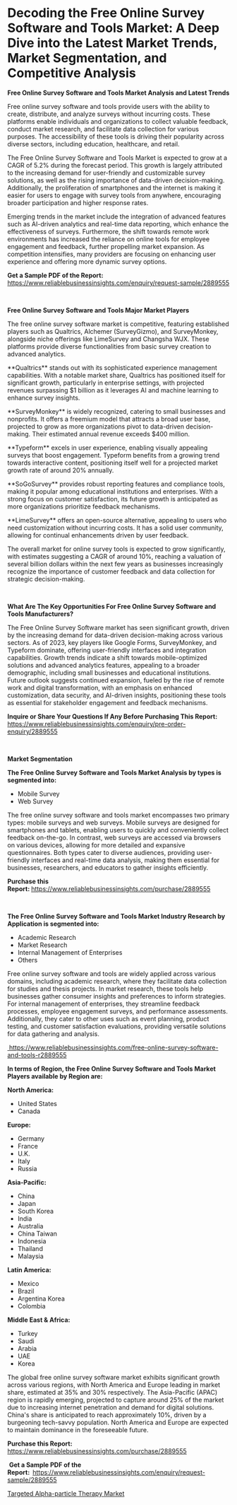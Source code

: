<p><h1>Decoding the Free Online Survey Software and Tools Market: A Deep Dive into the Latest Market Trends, Market Segmentation, and Competitive Analysis</h1></p><p><strong>Free Online Survey Software and Tools Market Analysis and Latest Trends</strong></p>
<p><p>Free online survey software and tools provide users with the ability to create, distribute, and analyze surveys without incurring costs. These platforms enable individuals and organizations to collect valuable feedback, conduct market research, and facilitate data collection for various purposes. The accessibility of these tools is driving their popularity across diverse sectors, including education, healthcare, and retail.</p><p>The Free Online Survey Software and Tools Market is expected to grow at a CAGR of 5.2% during the forecast period. This growth is largely attributed to the increasing demand for user-friendly and customizable survey solutions, as well as the rising importance of data-driven decision-making. Additionally, the proliferation of smartphones and the internet is making it easier for users to engage with survey tools from anywhere, encouraging broader participation and higher response rates.</p><p>Emerging trends in the market include the integration of advanced features such as AI-driven analytics and real-time data reporting, which enhance the effectiveness of surveys. Furthermore, the shift towards remote work environments has increased the reliance on online tools for employee engagement and feedback, further propelling market expansion. As competition intensifies, many providers are focusing on enhancing user experience and offering more dynamic survey options.</p></p>
<p><strong>Get a Sample PDF of the Report:&nbsp;</strong> <a href="https://www.reliablebusinessinsights.com/enquiry/request-sample/2889555?utm_campaign=2242&utm_medium=2&utm_source=Github&utm_content=ia&utm_term=14032025&utm_id=free-online-survey-software-and-tools">https://www.reliablebusinessinsights.com/enquiry/request-sample/2889555</a></p>
<p>&nbsp;</p>
<p><strong>Free Online Survey Software and Tools Major Market Players</strong></p>
<p><p>The free online survey software market is competitive, featuring established players such as Qualtrics, Alchemer (SurveyGizmo), and SurveyMonkey, alongside niche offerings like LimeSurvey and Changsha WJX. These platforms provide diverse functionalities from basic survey creation to advanced analytics.</p><p>**Qualtrics** stands out with its sophisticated experience management capabilities. With a notable market share, Qualtrics has positioned itself for significant growth, particularly in enterprise settings, with projected revenues surpassing $1 billion as it leverages AI and machine learning to enhance survey insights.</p><p>**SurveyMonkey** is widely recognized, catering to small businesses and nonprofits. It offers a freemium model that attracts a broad user base, projected to grow as more organizations pivot to data-driven decision-making. Their estimated annual revenue exceeds $400 million.</p><p>**Typeform** excels in user experience, enabling visually appealing surveys that boost engagement. Typeform benefits from a growing trend towards interactive content, positioning itself well for a projected market growth rate of around 20% annually.</p><p>**SoGoSurvey** provides robust reporting features and compliance tools, making it popular among educational institutions and enterprises. With a strong focus on customer satisfaction, its future growth is anticipated as more organizations prioritize feedback mechanisms.</p><p>**LimeSurvey** offers an open-source alternative, appealing to users who need customization without incurring costs. It has a solid user community, allowing for continual enhancements driven by user feedback.</p><p>The overall market for online survey tools is expected to grow significantly, with estimates suggesting a CAGR of around 10%, reaching a valuation of several billion dollars within the next few years as businesses increasingly recognize the importance of customer feedback and data collection for strategic decision-making.</p></p>
<p>&nbsp;</p>
<p><strong>What Are The Key Opportunities For Free Online Survey Software and Tools Manufacturers?</strong></p>
<p><p>The Free Online Survey Software market has seen significant growth, driven by the increasing demand for data-driven decision-making across various sectors. As of 2023, key players like Google Forms, SurveyMonkey, and Typeform dominate, offering user-friendly interfaces and integration capabilities. Growth trends indicate a shift towards mobile-optimized solutions and advanced analytics features, appealing to a broader demographic, including small businesses and educational institutions. Future outlook suggests continued expansion, fueled by the rise of remote work and digital transformation, with an emphasis on enhanced customization, data security, and AI-driven insights, positioning these tools as essential for stakeholder engagement and feedback mechanisms.</p></p>
<p><strong>Inquire or Share Your Questions If Any Before Purchasing This Report:</strong> <a href="https://www.reliablebusinessinsights.com/enquiry/pre-order-enquiry/2889555?utm_campaign=2242&utm_medium=2&utm_source=Github&utm_content=ia&utm_term=14032025&utm_id=free-online-survey-software-and-tools">https://www.reliablebusinessinsights.com/enquiry/pre-order-enquiry/2889555</a></p>
<p>&nbsp;</p>
<p><strong>Market Segmentation</strong></p>
<p><strong>The Free Online Survey Software and Tools Market Analysis by types is segmented into:</strong></p>
<p><ul><li>Mobile Survey</li><li>Web Survey</li></ul></p>
<p><p>The free online survey software and tools market encompasses two primary types: mobile surveys and web surveys. Mobile surveys are designed for smartphones and tablets, enabling users to quickly and conveniently collect feedback on-the-go. In contrast, web surveys are accessed via browsers on various devices, allowing for more detailed and expansive questionnaires. Both types cater to diverse audiences, providing user-friendly interfaces and real-time data analysis, making them essential for businesses, researchers, and educators to gather insights efficiently.</p></p>
<p><strong>Purchase this Report:&nbsp;</strong><a href="https://www.reliablebusinessinsights.com/purchase/2889555?utm_campaign=2242&utm_medium=2&utm_source=Github&utm_content=ia&utm_term=14032025&utm_id=free-online-survey-software-and-tools">https://www.reliablebusinessinsights.com/purchase/2889555</a></p>
<p>&nbsp;</p>
<p><strong>The Free Online Survey Software and Tools Market Industry Research by Application is segmented into:</strong></p>
<p><ul><li>Academic Research</li><li>Market Research</li><li>Internal Management of Enterprises</li><li>Others</li></ul></p>
<p><p>Free online survey software and tools are widely applied across various domains, including academic research, where they facilitate data collection for studies and thesis projects. In market research, these tools help businesses gather consumer insights and preferences to inform strategies. For internal management of enterprises, they streamline feedback processes, employee engagement surveys, and performance assessments. Additionally, they cater to other uses such as event planning, product testing, and customer satisfaction evaluations, providing versatile solutions for data gathering and analysis.</p></p>
<p><a href="https://www.reliablebusinessinsights.com/free-online-survey-software-and-tools-r2889555?utm_campaign=2242&utm_medium=2&utm_source=Github&utm_content=ia&utm_term=14032025&utm_id=free-online-survey-software-and-tools">&nbsp;https://www.reliablebusinessinsights.com/free-online-survey-software-and-tools-r2889555</a></p>
<p><strong>In terms of Region, the Free Online Survey Software and Tools Market Players available by Region are:</strong></p>
<p>
    <p> <strong> North America: </strong>
        <ul>
            <li>United States</li>
            <li>Canada</li>
        </ul>
        </p> 
    <p> <strong> Europe: </strong>
        <ul>
            <li>Germany</li>
            <li>France</li>
            <li>U.K.</li>
            <li>Italy</li>
            <li>Russia</li>
        </ul>
        </p> 
    <p> <strong> Asia-Pacific: </strong>
        <ul>
            <li>China</li>
            <li>Japan</li>
            <li>South Korea</li>
            <li>India</li>
            <li>Australia</li>
            <li>China Taiwan</li>
            <li>Indonesia</li>
            <li>Thailand</li>
            <li>Malaysia</li>
        </ul>
        </p> 
    <p> <strong> Latin America: </strong>
        <ul>
            <li>Mexico</li>
            <li>Brazil</li>
            <li>Argentina Korea</li>
            <li>Colombia</li>
        </ul>
        </p> 
    <p> <strong> Middle East & Africa: </strong>
        <ul>
            <li>Turkey</li>
            <li>Saudi</li>
            <li>Arabia</li>
            <li>UAE</li>
            <li>Korea</li>
        </ul>
    </p>
    </p>
<p><p>The global free online survey software market exhibits significant growth across various regions, with North America and Europe leading in market share, estimated at 35% and 30% respectively. The Asia-Pacific (APAC) region is rapidly emerging, projected to capture around 25% of the market due to increasing internet penetration and demand for digital solutions. China's share is anticipated to reach approximately 10%, driven by a burgeoning tech-savvy population. North America and Europe are expected to maintain dominance in the foreseeable future.</p></p>
<p><strong>Purchase this Report: </strong><a href="https://www.reliablebusinessinsights.com/purchase/2889555?utm_campaign=2242&utm_medium=2&utm_source=Github&utm_content=ia&utm_term=14032025&utm_id=free-online-survey-software-and-tools">https://www.reliablebusinessinsights.com/purchase/2889555</a></p>
<p>&nbsp;<strong>Get a Sample PDF of the Report:&nbsp;&nbsp;</strong><a href="https://www.reliablebusinessinsights.com/enquiry/request-sample/2889555?utm_campaign=2242&utm_medium=2&utm_source=Github&utm_content=ia&utm_term=14032025&utm_id=free-online-survey-software-and-tools">https://www.reliablebusinessinsights.com/enquiry/request-sample/2889555</a></p>
<p><strong></strong></p>
<p><p><a href="https://github.com/MariaWashington76/Market-Research-Report-List-2/blob/main/targeted-alpha-particle-therapy-market.md?utm_campaign=2242&utm_medium=2&utm_source=Github&utm_content=ia&utm_term=14032025&utm_id=free-online-survey-software-and-tools">Targeted Alpha-particle Therapy Market</a></p></p>